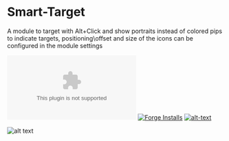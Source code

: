 # Smart-Target
A module to target with Alt+Click and show portraits instead of colored pips to indicate targets, positioning\offset and size of the icons can be configured in the module settings

![Latest Release Download Count](https://img.shields.io/github/downloads/theripper93/Smart-Target/latest/module.zip) [![Forge Installs](https://img.shields.io/badge/dynamic/json?label=Forge%20Installs&query=package.installs&suffix=%25&url=https%3A%2F%2Fforge-vtt.com%2Fapi%2Fbazaar%2Fpackage%2Fsmarttarget&colorB=4aa94a)](https://forge-vtt.com/bazaar#package=smarttarget) [![alt-text](https://img.shields.io/badge/-Patreon-%23[ff424d])](https://www.patreon.com/theripper93)

![alt text](https://github.com/theripper93/Smart-Target/raw/main/smartTarget.jpg)
